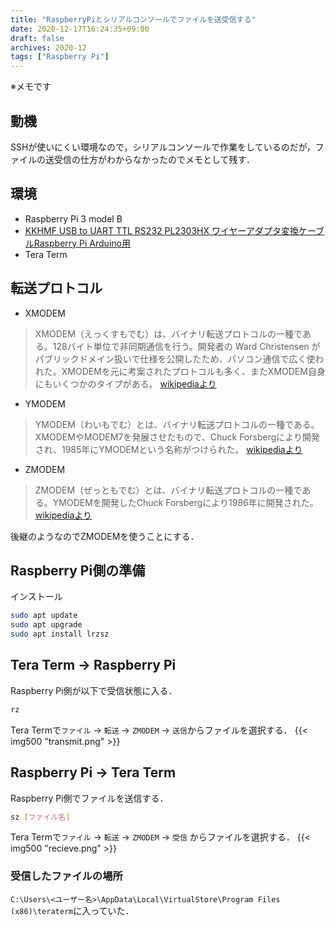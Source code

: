 ```yaml
---
title: "RaspberryPiとシリアルコンソールでファイルを送受信する"
date: 2020-12-17T16:24:35+09:00
draft: false
archives: 2020-12
tags: ["Raspberry Pi"]
---
```

※メモです

<!-- more -->

## 動機
SSHが使いにくい環境なので，シリアルコンソールで作業をしているのだが，ファイルの送受信の仕方がわからなかったのでメモとして残す．

## 環境

- Raspberry Pi 3 model B
- [KKHMF USB to UART TTL RS232 PL2303HX ワイヤーアダプタ変換ケーブルRaspberry Pi Arduino用](https://www.amazon.co.jp/dp/B01I500OWK)
- Tera Term

## 転送プロトコル
- XMODEM
> XMODEM（えっくすもでむ）は、バイナリ転送プロトコルの一種である。128バイト単位で非同期通信を行う。開発者の Ward Christensen がパブリックドメイン扱いで仕様を公開したため、パソコン通信で広く使われた。XMODEMを元に考案されたプロトコルも多く、またXMODEM自身にもいくつかのタイプがある。  [wikipediaより](https://ja.wikipedia.org/wiki/XMODEM)

- YMODEM
> YMODEM（わいもでむ）とは、バイナリ転送プロトコルの一種である。XMODEMやMODEM7を発展させたもので、Chuck Forsbergにより開発され、1985年にYMODEMという名称がつけられた。  [wikipediaより](https://ja.wikipedia.org/wiki/YMODEM)

- ZMODEM
> ZMODEM（ぜっともでむ）とは、バイナリ転送プロトコルの一種である。YMODEMを開発したChuck Forsbergにより1986年に開発された。 [wikipediaより](https://ja.wikipedia.org/wiki/ZMODEM)

後継のようなのでZMODEMを使うことにする．

## Raspberry Pi側の準備
インストール  
```bash
sudo apt update
sudo apt upgrade
sudo apt install lrzsz
```

## Tera Term -> Raspberry Pi

Raspberry Pi側が以下で受信状態に入る．
```bash
rz
```

Tera Termで`ファイル` -> `転送` -> `ZMODEM` -> `送信`からファイルを選択する．
{{< img500 "transmit.png" >}}

## Raspberry Pi -> Tera Term

Raspberry Pi側でファイルを送信する．
```bash
sz [ファイル名]
```

Tera Termで`ファイル` -> `転送` -> `ZMODEM` -> `受信` からファイルを選択する．
{{< img500 "recieve.png" >}}

### 受信したファイルの場所
`C:\Users\<ユーザー名>\AppData\Local\VirtualStore\Program Files (x86)\teraterm`に入っていた．